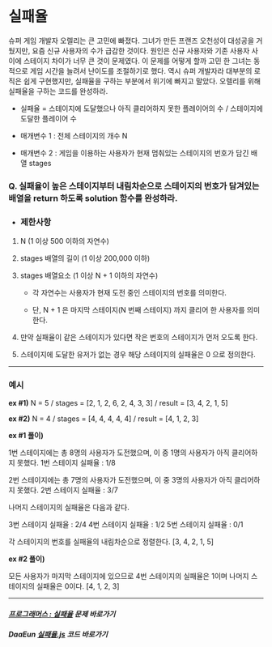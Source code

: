 
# 실패율 

슈퍼 게임 개발자 오렐리는 큰 고민에 빠졌다. 그녀가 만든 프랜즈 오천성이 대성공을 거뒀지만, 요즘 신규 사용자의 수가 급감한 것이다. 
원인은 신규 사용자와 기존 사용자 사이에 스테이지 차이가 너무 큰 것이 문제였다.
이 문제를 어떻게 할까 고민 한 그녀는 동적으로 게임 시간을 늘려서 난이도를 조절하기로 했다. 
역시 슈퍼 개발자라 대부분의 로직은 쉽게 구현했지만, 실패율을 구하는 부분에서 위기에 빠지고 말았다. 오렐리를 위해 실패율을 구하는 코드를 완성하라.

- 실패율 = 스테이지에 도달했으나 아직 클리어하지 못한 플레이어의 수 / 스테이지에 도달한 플레이어 수

- 매개변수 1 : 전체 스테이지의 개수 N

- 매개변수 2 : 게임을 이용하는 사용자가 현재 멈춰있는 스테이지의 번호가 담긴 배열 stages 

### Q. 실패율이 높은 스테이지부터 내림차순으로 스테이지의 번호가 담겨있는 배열을 return 하도록 solution 함수를 완성하라.

- ### 제한사항
1. N (1 이상 500 이하의 자연수)

2. stages 배열의 길이 (1 이상 200,000 이하)

3. stages 배열요소 (1 이상 N + 1 이하의 자연수)
    
    - 각 자연수는 사용자가 현재 도전 중인 스테이지의 번호를 의미한다.
    
    - 단, N + 1 은 마지막 스테이지(N 번째 스테이지) 까지 클리어 한 사용자를 의미한다.

4. 만약 실패율이 같은 스테이지가 있다면 작은 번호의 스테이지가 먼저 오도록 한다.

5. 스테이지에 도달한 유저가 없는 경우 해당 스테이지의 실패율은 0 으로 정의한다.

***

### 예시
**ex #1)** N = 5 / stages = [2, 1, 2, 6, 2, 4, 3, 3] / result = [3, 4, 2, 1, 5]

**ex #2)** N = 4 / stages = [4, 4, 4, 4, 4] / result = [4, 1, 2, 3]

**ex #1 풀이)**

1번 스테이지에는 총 8명의 사용자가 도전했으며, 이 중 1명의 사용자가 아직 클리어하지 못했다.
1번 스테이지 실패율 : 1/8

2번 스테이지에는 총 7명의 사용자가 도전했으며, 이 중 3명의 사용자가 아직 클리어하지 못했다.
2번 스테이지 실패율 : 3/7

나머지 스테이지의 실패율은 다음과 같다.

3번 스테이지 실패율 : 2/4
4번 스테이지 실패율 : 1/2
5번 스테이지 실패율 : 0/1

각 스테이지의 번호를 실패율의 내림차순으로 정렬한다.
[3, 4, 2, 1, 5]


**ex #2 풀이)**

모든 사용자가 마지막 스테이지에 있으므로 4번 스테이지의 실패율은 1이며 나머지 스테이지의 실패율은 0이다.
[4, 1, 2, 3]

***

#### _[프로그래머스 : 실패율](https://programmers.co.kr/learn/courses/30/lessons/42889) 문제 바로가기_

#### _DaaEun [실패율.js](https://github.com/DaaEun/Practicing-Co-Te/blob/main/Level%201/%EC%8B%A4%ED%8C%A8%EC%9C%A8.js) 코드 바로가기_
